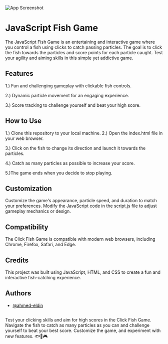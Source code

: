 
![App Screenshot](https://via.placeholder.com/468x300?text=App+Screenshot+Here)


# JavaScript Fish Game

The JavaScript Fish Game is an entertaining and interactive game where you control a fish using clicks to catch passing particles. The goal is to click the fish towards the particles and score points for each particle caught. Test your agility and aiming skills in this simple yet addictive game.


## Features

1.) Fun and challenging gameplay with clickable fish controls.

2.) Dynamic particle movement for an engaging experience.

3.) Score tracking to challenge yourself and beat your high score.
## How to Use

1.) Clone this repository to your local machine.
2.) Open the index.html file in your web browser.

3.) Click on the fish to change its direction and launch it towards the particles.

4.) Catch as many particles as possible to increase your score.

5.)The game ends when you decide to stop playing.
## Customization

Customize the game's appearance, particle speed, and duration to match your preferences. Modify the JavaScript code in the script.js file to adjust gameplay mechanics or design.
## Compatibility

The Click Fish Game is compatible with modern web browsers, including Chrome, Firefox, Safari, and Edge.
## Credits

This project was built using JavaScript, HTML, and CSS to create a fun and interactive fish-catching experience.
## Authors

- [@ahmed-eldin](https://www.github.com/ahmed-eldin)

##  

Test your clicking skills and aim for high scores in the Click Fish Game. Navigate the fish to catch as many particles as you can and challenge yourself to beat your best score. Customize the game, and experiment with new features. 🐟🎯🎮